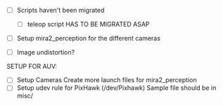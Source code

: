 - [ ] Scripts haven't been migrated
    - [ ] teleop script HAS TO BE MIGRATED ASAP
- [ ] Setup mira2_perception for the different cameras
- [ ] Image undistortion?


SETUP FOR AUV:
- [ ] Setup Cameras
      Create more launch files for mira2_perception
- [ ] Setup udev rule for PixHawk (/dev/Pixhawk)
      Sample file should be in misc/

